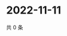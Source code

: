 # 2022-11-11

共 0 条

<!-- BEGIN WEIBO -->
<!-- 最后更新时间 Fri Nov 11 2022 03:13:45 GMT+0800 (China Standard Time) -->

<!-- END WEIBO -->
